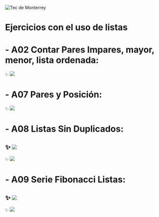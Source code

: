 ![Tec de Monterrey](images/logotecmty.png)
# Ejercicios con el uso de listas

# - A02 Contar Pares Impares, mayor, menor, lista ordenada:
:sparkles:  ![](images/02Contar.png)

# - A07 Pares y Posición:
:sparkles:  ![](images/07Pares.png)

# - A08 Listas Sin Duplicados:
:sparkles:  ![](images/08Listas1.png)
-
:sparkles:  ![](images/08Listas2.png)

# - A09 Serie Fibonacci Listas:
:sparkles:  ![](images/09fibo1.png)
-
:sparkles:  ![](images/09fibo2.png)
